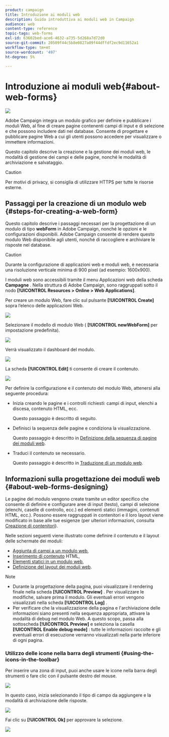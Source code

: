 ```yaml
---
product: campaign
title: Introduzione ai moduli web
description: Guida introduttiva ai moduli web in Campaign
audience: web
content-type: reference
topic-tags: web-forms
exl-id: 63602bed-ace6-4632-a735-5d268a7d72d0
source-git-commit: 20509f44c5b8e0827a09f44dffdf2ec9d11652a1
workflow-type: tm+mt
source-wordcount: '497'
ht-degree: 5%

---
```


# Introduzione ai moduli web{#about-web-forms}

![](../../assets/common.svg)

Adobe Campaign integra un modulo grafico per definire e pubblicare i moduli Web, al fine di creare pagine contenenti campi di input e di selezione e che possono includere dati nel database. Consente di progettare e pubblicare pagine Web a cui gli utenti possono accedere per visualizzare o immettere informazioni.

Questo capitolo descrive la creazione e la gestione dei moduli web, le modalità di gestione dei campi e delle pagine, nonché le modalità di archiviazione e salvataggio.

>[!CAUTION]
>
>Per motivi di privacy, si consiglia di utilizzare HTTPS per tutte le risorse esterne.

## Passaggi per la creazione di un modulo web {#steps-for-creating-a-web-form}

Questo capitolo descrive i passaggi necessari per la progettazione di un modulo di tipo **webForm** in Adobe Campaign, nonché le opzioni e le configurazioni disponibili. Adobe Campaign consente di rendere questo modulo Web disponibile agli utenti, nonché di raccogliere e archiviare le risposte nel database.

>[!CAUTION]
>
>Durante la configurazione di applicazioni web e moduli web, è necessaria una risoluzione verticale minima di 900 pixel (ad esempio: 1600x900).

I moduli web sono accessibili tramite il menu Applicazioni web della scheda **Campagne** . Nella struttura di Adobe Campaign, sono raggruppati sotto il nodo **[!UICONTROL Resources > Online > Web Applications]**.

Per creare un modulo Web, fare clic sul pulsante **[!UICONTROL Create]** sopra l’elenco delle applicazioni Web.

![](assets/webapp_create_new.png)

Selezionare il modello di modulo Web ( **[!UICONTROL newWebForm]** per impostazione predefinita).

![](assets/s_ncs_admin_survey_select_template.png)

Verrà visualizzato il dashboard del modulo.

![](assets/webapp_empty_dashboard.png)

La scheda **[!UICONTROL Edit]** ti consente di creare il contenuto.

![](assets/webapp_edit_tab.png)

Per definire la configurazione e il contenuto del modulo Web, attenersi alla seguente procedura:

* Inizia creando le pagine e i controlli richiesti: campi di input, elenchi a discesa, contenuto HTML, ecc.

   Questo passaggio è descritto di seguito.

* Definisci la sequenza delle pagine e condiziona la visualizzazione.

   Questo passaggio è descritto in [Definizione della sequenza di pagine dei moduli web](defining-web-forms-page-sequencing.md).

* Traduci il contenuto se necessario.

   Questo passaggio è descritto in [Traduzione di un modulo web](translating-a-web-form.md).

## Informazioni sulla progettazione dei moduli web {#about-web-forms-designing}

Le pagine del modulo vengono create tramite un editor specifico che consente di definire e configurare aree di input (testo), campi di selezione (elenchi, caselle di controllo, ecc.) ed elementi statici (immagini, contenuti HTML, ecc.). Possono essere raggruppati in contenitori e il loro layout viene modificato in base alle tue esigenze (per ulteriori informazioni, consulta [Creazione di contenitori](defining-web-forms-layout.md#creating-containers)).

Nelle sezioni seguenti viene illustrato come definire il contenuto e il layout delle schermate dei moduli:

* [Aggiunta di campi a un modulo web](adding-fields-to-a-web-form.md),
* [Inserimento di contenuto](static-elements-in-a-web-form.md#inserting-html-content) HTML,
* [Elementi statici in un modulo web](static-elements-in-a-web-form.md),
* [Definizione del layout dei moduli web](defining-web-forms-layout.md).

>[!NOTE]
>
>* Durante la progettazione della pagina, puoi visualizzare il rendering finale nella scheda **[!UICONTROL Preview]** . Per visualizzare le modifiche, salvare prima il modulo. Gli eventuali errori vengono visualizzati nella scheda **[!UICONTROL Log]** .
>* Per verificare che la visualizzazione della pagina e l&#39;archiviazione delle informazioni siano presenti nella sequenza appropriata, attivare la modalità di debug nel modulo Web. A questo scopo, passa alla sottoscheda **[!UICONTROL Preview]** e seleziona la casella **[!UICONTROL Enable debug mode]** : tutte le informazioni raccolte e gli eventuali errori di esecuzione verranno visualizzati nella parte inferiore di ogni pagina.

>


### Utilizzo delle icone nella barra degli strumenti {#using-the-icons-in-the-toolbar}

Per inserire una zona di input, puoi anche usare le icone nella barra degli strumenti o fare clic con il pulsante destro del mouse.

![](assets/s_ncs_admin_webform_add_selection.png)

In questo caso, inizia selezionando il tipo di campo da aggiungere e la modalità di archiviazione delle risposte.

![](assets/s_ncs_admin_webform_select_storage.png)

Fai clic su **[!UICONTROL Ok]** per approvare la selezione.

![](assets/s_ncs_admin_webform_confirm_storage.png)
